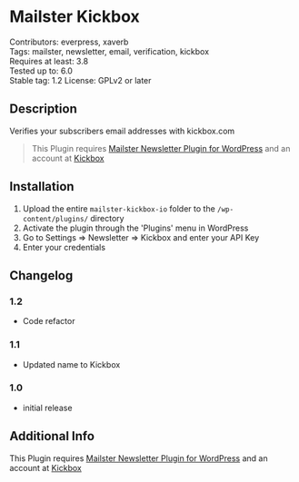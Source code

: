 # Mailster Kickbox

Contributors: everpress, xaverb  
Tags: mailster, newsletter, email, verification, kickbox  
Requires at least: 3.8  
Tested up to: 6.0  
Stable tag: 1.2
License: GPLv2 or later

## Description

Verifies your subscribers email addresses with kickbox.com

> This Plugin requires [Mailster Newsletter Plugin for WordPress](https://mailster.co/?utm_campaign=wporg&utm_source=wordpress.org&utm_medium=readme&utm_term=Kickbox) and an account at [Kickbox](https://kickbox.com)

## Installation

1. Upload the entire `mailster-kickbox-io` folder to the `/wp-content/plugins/` directory
2. Activate the plugin through the 'Plugins' menu in WordPress
3. Go to Settings => Newsletter => Kickbox and enter your API Key
4. Enter your credentials

## Changelog

### 1.2

-   Code refactor

### 1.1

-   Updated name to Kickbox

### 1.0

-   initial release

## Additional Info

This Plugin requires [Mailster Newsletter Plugin for WordPress](https://mailster.co/?utm_campaign=wporg&utm_source=wordpress.org&utm_medium=readme&utm_term=Kickbox) and an account at [Kickbox](https://kickbox.com)

